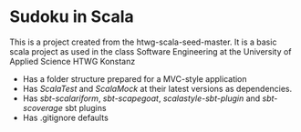 Sudoku in Scala
=========================

This is a project created from the htwg-scala-seed-master. It is a basic scala project as used in the
class Software Engineering at the University of Applied Science HTWG Konstanz

* Has a folder structure prepared for a MVC-style application
* Has *ScalaTest* and *ScalaMock* at their latest versions as dependencies.
* Has *sbt-scalariform*, *sbt-scapegoat*, *scalastyle-sbt-plugin* and *sbt-scoverage* sbt plugins
* Has .gitignore defaults

